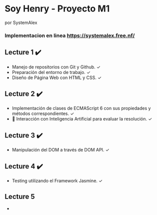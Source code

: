 # Soy Henry - Proyecto M1
por SystemAlex
### Implementacion en linea https://systemalex.free.nf/


## Lecture 1 ✔️
 - Manejo de repositorios con Git y Github. ✓
 - Preparación del entorno de trabajo. ✓
 - Diseño de Página Web con HTML y CSS. ✓

## Lecture 2 ✔️
 - Implementación de clases de ECMAScript 6 con sus propiedades y métodos correspondientes. ✓
 - 🤖 Interacción con Inteligencia Artificial para evaluar la resolución. ✓

## Lecture 3 ✔️
 - Manipulación del DOM a través de DOM API. ✓

## Lecture 4 ✔️
 - Testing utilizando el Framework Jasmine. ✓

## Lecture 5
 - 
